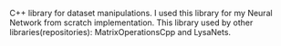 C++ library for dataset manipulations. I used this library for my Neural Network from scratch implementation. This library used by other libraries(repositories): MatrixOperationsCpp and LysaNets.
